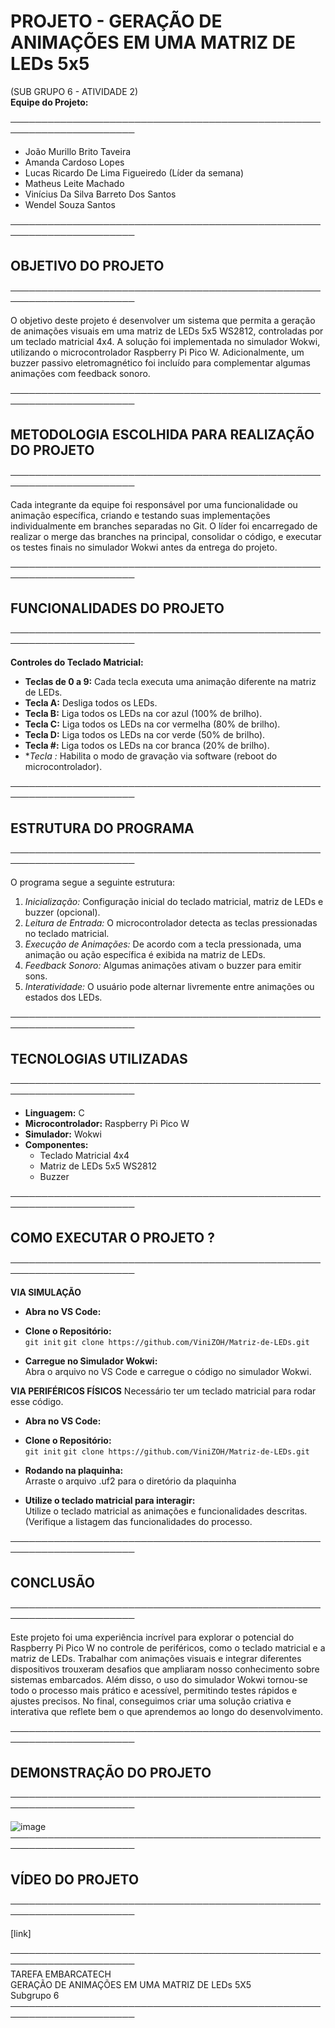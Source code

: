 # PROJETO - GERAÇÃO DE ANIMAÇÕES EM UMA MATRIZ DE LEDs 5x5  
(SUB GRUPO 6 - ATIVIDADE 2)  
**Equipe do Projeto:**  

──────────────────────────────────────────────────────────────────────  

- João Murillo Brito Taveira  
- Amanda Cardoso Lopes  
- Lucas Ricardo De Lima Figueiredo (Líder da semana)  
- Matheus Leite Machado  
- Vinícius Da Silva Barreto Dos Santos  
- Wendel Souza Santos  

──────────────────────────────────────────────────────────────────────  
## OBJETIVO DO PROJETO  
──────────────────────────────────────────────────────────────────────  

O objetivo deste projeto é desenvolver um sistema que permita a geração de animações visuais em uma matriz de LEDs 5x5 WS2812, controladas por um teclado matricial 4x4. A solução foi implementada no simulador Wokwi, utilizando o microcontrolador Raspberry Pi Pico W. Adicionalmente, um buzzer passivo eletromagnético foi incluído para complementar algumas animações com feedback sonoro.  

──────────────────────────────────────────────────────────────────────  
## METODOLOGIA ESCOLHIDA PARA REALIZAÇÃO DO PROJETO  
──────────────────────────────────────────────────────────────────────  

Cada integrante da equipe foi responsável por uma funcionalidade ou animação específica, criando e testando suas implementações individualmente em branches separadas no Git. O líder foi encarregado de realizar o merge das branches na principal, consolidar o código, e executar os testes finais no simulador Wokwi antes da entrega do projeto.  

──────────────────────────────────────────────────────────────────────  
## FUNCIONALIDADES DO PROJETO  
──────────────────────────────────────────────────────────────────────  

**Controles do Teclado Matricial:**  
- **Teclas de 0 a 9:** Cada tecla executa uma animação diferente na matriz de LEDs.  
- **Tecla A:** Desliga todos os LEDs.  
- **Tecla B:** Liga todos os LEDs na cor azul (100% de brilho).  
- **Tecla C:** Liga todos os LEDs na cor vermelha (80% de brilho).  
- **Tecla D:** Liga todos os LEDs na cor verde (50% de brilho).  
- **Tecla #:** Liga todos os LEDs na cor branca (20% de brilho).  
- **Tecla *:** Habilita o modo de gravação via software (reboot do microcontrolador).  

──────────────────────────────────────────────────────────────────────  
## ESTRUTURA DO PROGRAMA  
──────────────────────────────────────────────────────────────────────  

O programa segue a seguinte estrutura:  
1. *Inicialização:* Configuração inicial do teclado matricial, matriz de LEDs e buzzer (opcional).  
2. *Leitura de Entrada:* O microcontrolador detecta as teclas pressionadas no teclado matricial.  
3. *Execução de Animações:* De acordo com a tecla pressionada, uma animação ou ação específica é exibida na matriz de LEDs.  
4. *Feedback Sonoro:* Algumas animações ativam o buzzer para emitir sons.  
5. *Interatividade:* O usuário pode alternar livremente entre animações ou estados dos LEDs.  

──────────────────────────────────────────────────────────────────────  
## TECNOLOGIAS UTILIZADAS  
──────────────────────────────────────────────────────────────────────  

- **Linguagem:** C  
- **Microcontrolador:** Raspberry Pi Pico W  
- **Simulador:** Wokwi  
- **Componentes:**  
  - Teclado Matricial 4x4  
  - Matriz de LEDs 5x5 WS2812  
  - Buzzer

──────────────────────────────────────────────────────────────────────  
## COMO EXECUTAR O PROJETO ?
──────────────────────────────────────────────────────────────────────  


**VIA SIMULAÇÃO**

- **Abra no VS Code:**  

- **Clone o Repositório:**  
  `git init` 
  `git clone https://github.com/ViniZOH/Matriz-de-LEDs.git`  

- **Carregue no Simulador Wokwi:**  
  Abra o arquivo no VS Code e carregue o código no simulador Wokwi. 

**VIA PERIFÉRICOS FÍSICOS**
Necessário ter um teclado matricial para rodar esse código.

- **Abra no VS Code:**  

- **Clone o Repositório:**  
  `git init` 
  `git clone https://github.com/ViniZOH/Matriz-de-LEDs.git`  

- **Rodando na plaquinha:**  
 Arraste o arquivo .uf2 para o diretório da plaquinha

- **Utilize o teclado matricial para interagir:**  
  Utilize o teclado matricial as animações e funcionalidades descritas.
 (Verifique a listagem das funcionalidades do processo.

──────────────────────────────────────────────────────────────────────  
## CONCLUSÃO  
──────────────────────────────────────────────────────────────────────  

Este projeto foi uma experiência incrível para explorar o potencial do Raspberry Pi Pico W no controle de periféricos, como o teclado matricial e a matriz de LEDs. Trabalhar com animações visuais e integrar diferentes dispositivos trouxeram desafios que ampliaram nosso conhecimento sobre sistemas embarcados. Além disso, o uso do simulador Wokwi tornou-se todo o processo mais prático e acessível, permitindo testes rápidos e ajustes precisos. No final, conseguimos criar uma solução criativa e interativa que reflete bem o que aprendemos ao longo do desenvolvimento.

──────────────────────────────────────────────────────────────────────  
## DEMONSTRAÇÃO DO PROJETO  
──────────────────────────────────────────────────────────────────────  

![image](https://github.com/user-attachments/assets/0c09714e-2bbe-4c81-9880-c476f6507253)
──────────────────────────────────────────────────────────────────────  
## VÍDEO DO PROJETO  
──────────────────────────────────────────────────────────────────────  

[link]  

──────────────────────────────────────────────────────────────────────  
                           TAREFA EMBARCATECH  
                GERAÇÃO DE ANIMAÇÕES EM UMA MATRIZ DE LEDs 5X5   
                                Subgrupo 6  
──────────────────────────────────────────────────────────────────────  



